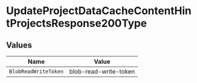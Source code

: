 # UpdateProjectDataCacheContentHintProjectsResponse200Type


## Values

| Name                  | Value                 |
| --------------------- | --------------------- |
| `BlobReadWriteToken`  | blob-read-write-token |